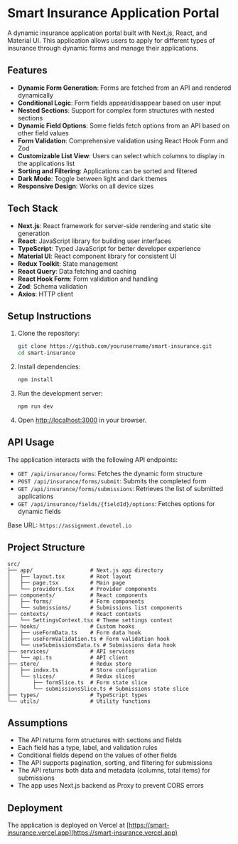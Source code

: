 # Smart Insurance Application Portal

A dynamic insurance application portal built with Next.js, React, and Material UI. This application allows users to apply for different types of insurance through dynamic forms and manage their applications.

## Features

- **Dynamic Form Generation**: Forms are fetched from an API and rendered dynamically
- **Conditional Logic**: Form fields appear/disappear based on user input
- **Nested Sections**: Support for complex form structures with nested sections
- **Dynamic Field Options**: Some fields fetch options from an API based on other field values
- **Form Validation**: Comprehensive validation using React Hook Form and Zod
- **Customizable List View**: Users can select which columns to display in the applications list
- **Sorting and Filtering**: Applications can be sorted and filtered
- **Dark Mode**: Toggle between light and dark themes
- **Responsive Design**: Works on all device sizes

## Tech Stack

- **Next.js**: React framework for server-side rendering and static site generation
- **React**: JavaScript library for building user interfaces
- **TypeScript**: Typed JavaScript for better developer experience
- **Material UI**: React component library for consistent UI
- **Redux Toolkit**: State management
- **React Query**: Data fetching and caching
- **React Hook Form**: Form validation and handling
- **Zod**: Schema validation
- **Axios**: HTTP client

## Setup Instructions

1. Clone the repository:
   ```bash
   git clone https://github.com/yourusername/smart-insurance.git
   cd smart-insurance
   ```

2. Install dependencies:
   ```bash
   npm install
   ```

3. Run the development server:
   ```bash
   npm run dev
   ```

4. Open [http://localhost:3000](http://localhost:3000) in your browser.

## API Usage

The application interacts with the following API endpoints:

- `GET /api/insurance/forms`: Fetches the dynamic form structure
- `POST /api/insurance/forms/submit`: Submits the completed form
- `GET /api/insurance/forms/submissions`: Retrieves the list of submitted applications
- `GET /api/insurance/fields/{fieldId}/options`: Fetches options for dynamic fields

Base URL: `https://assignment.devotel.io`

## Project Structure

```
src/
├── app/                  # Next.js app directory
│   ├── layout.tsx        # Root layout
│   ├── page.tsx          # Main page
│   └── providers.tsx     # Provider components
├── components/           # React components
│   ├── forms/            # Form components
│   └── submissions/      # Submissions list components
├── contexts/             # React contexts
│   └── SettingsContext.tsx # Theme settings context
├── hooks/                # Custom hooks
│   ├── useFormData.ts    # Form data hook
│   ├── useFormValidation.ts # Form validation hook
│   └── useSubmissionsData.ts # Submissions data hook
├── services/             # API services
│   └── api.ts            # API client
├── store/                # Redux store
│   ├── index.ts          # Store configuration
│   └── slices/           # Redux slices
│       ├── formSlice.ts  # Form state slice
│       └── submissionsSlice.ts # Submissions state slice
├── types/                # TypeScript types
└── utils/                # Utility functions
```

## Assumptions

- The API returns form structures with sections and fields
- Each field has a type, label, and validation rules
- Conditional fields depend on the values of other fields
- The API supports pagination, sorting, and filtering for submissions
- The API returns both data and metadata (columns, total items) for submissions
- The app uses Next.js backend as Proxy to prevent CORS errors
## Deployment

The application is deployed on Vercel at [https://smart-insurance.vercel.app](https://smart-insurance.vercel.app)

